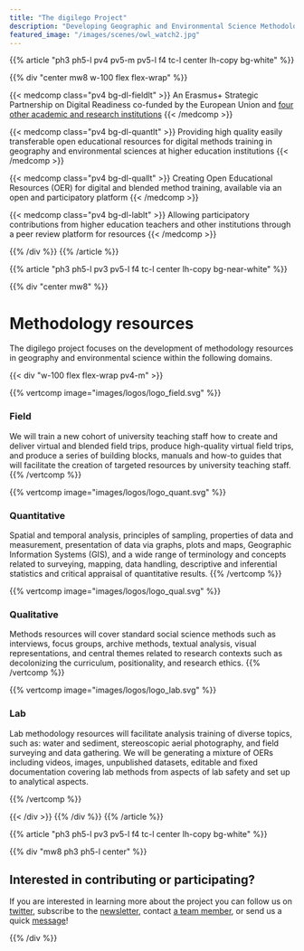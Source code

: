 ```yaml
---
title: "The digilego Project"
description: "Developing Geographic and Environmental Science Methodology Teaching Resources"
featured_image: "/images/scenes/owl_watch2.jpg"
---
```


{{% article "ph3 ph5-l pv4 pv5-m pv5-l f4 tc-l center lh-copy bg-white" %}}

{{% div "center mw8 w-100 flex flex-wrap" %}}

{{< medcomp class="pv4 bg-dl-fieldlt" >}}
An Erasmus+ Strategic Partnership on Digital Readiness co-funded by the European Union and <a href="team/#institutions">four other academic and research institutions</a>
{{< /medcomp >}}

{{< medcomp class="pv4 bg-dl-quantlt" >}}
Providing high quality easily transferable open educational resources for digital methods training in geography and environmental sciences at higher education institutions
{{< /medcomp >}}

{{< medcomp class="pv4 bg-dl-quallt" >}}
Creating Open Educational Resources (OER) for digital and blended method training, available via an open and participatory platform
{{< /medcomp >}}

{{< medcomp class="pv4 bg-dl-lablt" >}}
Allowing participatory contributions from higher education teachers and other institutions through a peer review platform for resources
{{< /medcomp >}}

{{% /div %}}
{{% /article %}}


{{% article "ph3 ph5-l pv3 pv5-l f4 tc-l center lh-copy bg-near-white" %}}

{{% div "center mw8" %}}
# Methodology resources

The digilego project focuses on the development of methodology resources in geography and environmental science within the following domains.

{{< div "w-100 flex flex-wrap pv4-m" >}}

{{% vertcomp image="images/logos/logo_field.svg" %}}
### Field
We will train a new cohort of university teaching staff how to create and deliver virtual and blended field trips, produce high-quality virtual field trips, and produce a series of building blocks, manuals and how-to guides that will facilitate the creation of targeted resources by university teaching staff.
{{% /vertcomp %}}

{{% vertcomp image="images/logos/logo_quant.svg" %}}
### Quantitative
Spatial and temporal analysis, principles of sampling, properties of data and measurement, presentation of data via graphs, plots and maps, Geographic Information Systems (GIS), and a wide range of terminology and concepts related to surveying, mapping, data handling, descriptive and inferential statistics and critical appraisal of quantitative results.
{{% /vertcomp %}}

{{% vertcomp image="images/logos/logo_qual.svg" %}}
### Qualitative
Methods resources will cover standard social science methods such as interviews, focus groups, archive methods, textual analysis, visual representations, and central themes related to research contexts such as decolonizing the curriculum, positionality, and research ethics.
{{% /vertcomp %}}

{{% vertcomp image="images/logos/logo_lab.svg" %}}
### Lab 
Lab methodology resources will facilitate analysis training of diverse topics, such as: water and sediment, stereoscopic aerial photography, and field surveying and data gathering. We will be generating a mixture of OERs including videos, images, unpublished datasets, editable and fixed documentation covering lab methods from aspects of lab safety and set up to analytical aspects.

{{% /vertcomp %}}

{{< /div >}}
{{% /div %}}
{{% /article %}}


{{% article "ph3 ph5-l pv3 pv5-l f4 tc-l center lh-copy bg-white" %}}

{{% div "mw8 ph3 ph5-l center" %}} 
## Interested in contributing or participating?

If you are interested in learning more about the project you can follow us on [twitter](https://twitter.com/digilego), subscribe to the [newsletter](https://newsletter.digilego.eu/), contact [a team member](https://project.digilego.eu/team/), or send us a quick [message](https://project.digilego.eu/contact/)!

{{% /div %}} 
